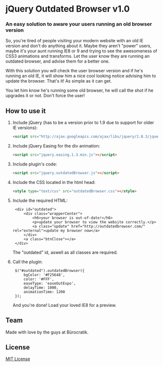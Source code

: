 # jQuery Outdated Browser v1.0

### An easy solution to aware your users running an old browser version

So, you're tired of people visiting your modern website with an old IE version and don't do anything about it. Maybe they aren't "power" users, maybe it's your aunt running IE8 or 9 and trying to see the awesomeness of CSS3 animations and transforms. Let the user know they are running an outdated browser, and advise them for a better one. 

With this solution you will check the user browser version and if he's running an old IE, it will show him a nice cool looking notice advising him to update the browser. That's it! As simple as it can get.

You let him know he's running some old browser, he will call the shot if he upgrades it or not. Don't force the user!

## How to use it

1. Include jQuery (has to be a version prior to 1.9 due to support for older IE versions):

	```html
	<script src="http://ajax.googleapis.com/ajax/libs/jquery/1.8.3/jquery.min.js"></script>
	```

2. Include jQuery Easing for the div animation:

	```html
	<script src="jquery.easing.1.3.min.js"></script>
	```

3. Include plugin's code:

	```html
	<script src="jquery.outdatedBrowser.js"></script>
	```

4. Include the CSS located in the html head:

	```html
	<style type="text/css" src="outdatedBrowser.css"></style>
	```

5. Include the required HTML:
 
	    <div id="outdated">
	        <div class="wrapperCenter">
	            <h6>your browser is out-of-date!</h6>
	            <p>update your browser to view the website correctly.</p>
	            <a class="update" href="http://outdatedbrowser.com/" rel="external">update my browser now</a>
	        </div>
	        <a class="btnClose"></a>
	    </div>
	
	The "outdated" id, aswell as all classes are required.

6. Call the plugin:

		$("#outdated").outdatedBrowser({
			bgColor: '#F25648',
			color: '#FFF',
			easeType: 'easeOutExpo',
			delayTime: 1000,
			animationTime: 1200
		});

	And you're done! Load your loved IE8 for a preview.

<!--## Structure

The basic structure of the project is given in the following way:


	├── demo/
	│   └── index.html
	├── imgs/
	│   └── outdatedBrowser-close.gif
	├── src/
	│   ├── jquery.easing.1.3.min.js
	│   ├── jquery.min.js
	│   ├── jquery.outdatedBrowser.js
	│   ├── jquery.outdatedBrowser.min.js
	│   └── outdatedBrowser.css-->


## Team

Made with love by the guys at Bürocratik.


## License

[MIT License](http://zenorocha.mit-license.org/)
